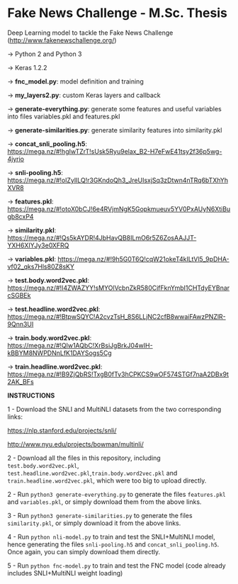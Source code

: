 # Fake News Challenge - M.Sc. Thesis
Deep Learning model to tackle the Fake News Challenge (http://www.fakenewschallenge.org/)

-> Python 2 and Python 3

-> Keras 1.2.2

-> **fnc_model.py**: model definition and training

-> **my_layers2.py**: custom Keras layers and callback

-> **generate-everything.py**: generate some features and useful variables into files variables.pkl and features.pkl

-> **generate-similarities.py**: generate similarity features into similarity.pkl

-> **concat_snli_pooling.h5**: https://mega.nz/#!hgIwTZrT!sUsk5Ryu9elax_B2-H7eFwE41tsy2f36p5wg-4jyrio

-> **snli-pooling.h5**: https://mega.nz/#!olZylILQ!r3GKndoQh3_JreUIsxjSq3zDtwn4nTRq6bTXhYhXVR8

-> **features.pkl**: https://mega.nz/#!otoX0bCJ!6e4RVjmNgK5Gopkmueuv5YV0PxAUyN6XtiBugb8cxP4

-> **similarity.pkl**: https://mega.nz/#!Qs5kAYDR!4JbHavQB8ILmO6r5Z6ZosAAJJT-YXH6XIYJy3e0XFRQ

-> **variables.pkl**: https://mega.nz/#!9h5G0T6Q!cqW21okeT4kILtVl5_9pDHA-vf02_qks7Hls80Z8sKY

-> **test.body.word2vec.pkl**: https://mega.nz/#!I4ZWAZYY!sMYOlVcbnZkR580CifFknYmbI1CHTdyEYBnarcSGBEk

-> **test.headline.word2vec.pkl**: https://mega.nz/#!BtpwSQYC!A2cvzTsH_8S6LLjNC2cfB8wwaiFAwzPNZlR-9Qnn3UI

-> **train.body.word2vec.pkl**: https://mega.nz/#!Qlw1AQbC!XrBsiJgBrkJ04wIH-kBBYM8NWPDNnLfK1DAYSogs5Cg

-> **train.headline.word2vec.pkl**: https://mega.nz/#!B9ZjQbRS!TxgB0fTv3hCPKCS9wOF574STGf7naA2DBx9t2AK_BFs

**INSTRUCTIONS**

1 - Download the SNLI and MultiNLI datasets from the two corresponding links:

https://nlp.stanford.edu/projects/snli/

http://www.nyu.edu/projects/bowman/multinli/

2 - Download all the files in this repository, including ```test.body.word2vec.pkl```, ```test.headline.word2vec.pkl```,```train.body.word2vec.pkl``` and ```train.headline.word2vec.pkl```, which were too big to upload directly.

2 - Run ```python3 generate-everything.py``` to generate the files ```features.pkl``` and ```variables.pkl```, or simply download them from the above links.

3 - Run ```python3 generate-similarities.py``` to generate the files ```similarity.pkl```, or simply download it from the above links.

4 - Run ```python nli-model.py``` to train and test the SNLI+MultiNLI model, hence generating the files ```snli-pooling.h5``` and ```concat_snli_pooling.h5```. Once again, you can simply download them directly.

5 - Run ```python fnc-model.py``` to train and test the FNC model (code already includes SNLI+MultiNLI weight loading)
